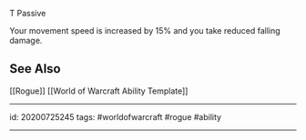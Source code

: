 
T Passive

Your movement speed is increased by 15% and you take reduced falling damage.

## See Also
[[Rogue]]
[[World of Warcraft Ability Template]]

---

id: 20200725245
tags: #worldofwarcraft #rogue #ability

---